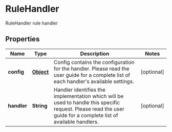 

# RuleHandler

RuleHandler rule handler
## Properties

Name | Type | Description | Notes
------------ | ------------- | ------------- | -------------
**config** | [**Object**](.md) | Config contains the configuration for the handler. Please read the user guide for a complete list of each handler&#39;s available settings. |  [optional]
**handler** | **String** | Handler identifies the implementation which will be used to handle this specific request. Please read the user guide for a complete list of available handlers. |  [optional]



